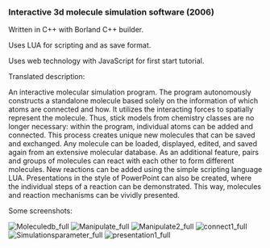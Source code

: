 ### Interactive 3d molecule simulation software (2006)

Written in C++ with Borland C++ builder.

Uses LUA for scripting and as save format.

Uses web technology with JavaScript for first start tutorial.

Translated description:

An interactive molecular simulation program. The program autonomously constructs a standalone molecule based solely on the information of which atoms are connected and how. It utilizes the interacting forces to spatially represent the molecule. Thus, stick models from chemistry classes are no longer necessary: within the program, individual atoms can be added and connected. This process creates unique new molecules that can be saved and exchanged. Any molecule can be loaded, displayed, edited, and saved again from an extensive molecular database. As an additional feature, pairs and groups of molecules can react with each other to form different molecules. New reactions can be added using the simple scripting language LUA. Presentations in the style of PowerPoint can also be created, where the individual steps of a reaction can be demonstrated. This way, molecules and reaction mechanisms can be vividly presented.

Some screenshots:

![Moleculedb_full](https://github.com/uroni/insight-chemie/assets/2711429/b5a73db0-2917-4195-a2e0-5e11fa24f1fc)
![Manipulate_full](https://github.com/uroni/insight-chemie/assets/2711429/eca51336-069b-4375-89d7-b25e3abc80b2)
![Manipulate2_full](https://github.com/uroni/insight-chemie/assets/2711429/a417533b-b7df-4885-a13e-ff3f1ab0b597)
![connect1_full](https://github.com/uroni/insight-chemie/assets/2711429/9287c0be-5370-4a63-9f91-fa2a6f79b7f6)
![Simulationsparameter_full](https://github.com/uroni/insight-chemie/assets/2711429/e905bc0d-0161-4321-b05a-b65eadcb41e7)
![presentation1_full](https://github.com/uroni/insight-chemie/assets/2711429/0b0a7231-ee8c-41f3-8a75-b3aa9aac86b4)
